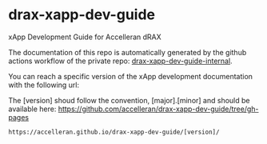 # drax-xapp-dev-guide
xApp Development Guide for Accelleran dRAX

The documentation of this repo is automatically generated by the github actions workflow of the private repo: [drax-xapp-dev-guide-internal](https://github.com/accelleran/drax-xapp-dev-guide-internal).

You can reach a specific version of the xApp development documentation with the following url:

The [version] shoud follow the convention, [major].[minor] and should be available here: https://github.com/accelleran/drax-xapp-dev-guide/tree/gh-pages

```
https://accelleran.github.io/drax-xapp-dev-guide/[version]/
```
